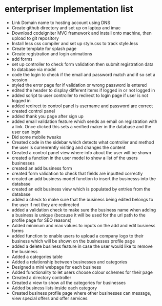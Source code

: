 # enterpriser Implementation list

- Link Domain name to hosting account using DNS
- Create github directory and set up on laptop and imac
- Download codeigniter MVC framework and install onto machine, then upload to git repository
- Install less css compiler and set up style.css to track style.less
- Create template for splash page
- Create registration and login animations
- add forms
- set up controller to check form validation then submit registration data to database via model
- code the login to check if the email and password match and if so set a session
- styled the error page for if validation or wrong password is entered
- edited the header to display different items if logged in or not logged in
- added script to user controller to redirect to login page if user is not logged in
- added redirect to control panel is username and password are correct
- created control panel
- added thank you page after sign up
- added email validation feature which sends an email on registration with a link. Once clicked this sets a verified maker in the database and the user can login
- Did some mobile tweaks
- Created code in the sidebar which detects what controller and method the user is currenrently visiting and changes the content
- Created a control panel view where info about the user will be shown
- created a function in the user model to show a list of the users businesses
- created an add business form
- created form validation to check that fields are inputted correctly
- created an add business model function to insert the businesss into the database
- created an edit business view which is populated by entries from the database
- added a check to make sure that the business being edited belongs to the user if not they are redirected
- added a validation check to make sure the business name when adding a business is unique (because it will be used for the url path to the profile page for SEO reasons)
- Added minimum and max values to inputs on the add and edit business forms
- added function to enable users to upload a company logo to their business which will be shown on the businesses profile page
- added a delete business feature in case the user would like to remove the business
- Added a categories table
- Added a relationship between businesses and categories
- Designed a mini webpage for each business
- Added functionality to let users choose colour schemes for their page
- Created a directory controller
- Created a view to show all the categories for businesses
- Added business lists inside each category
- Created business profile page where other businesses can message, view special offers and offer services
